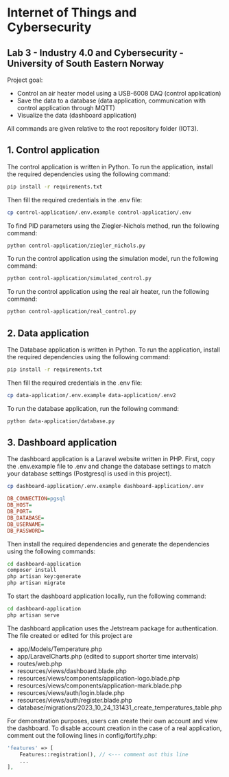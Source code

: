 # Internet of Things and Cybersecurity
## 	Lab 3 - Industry 4.0 and Cybersecurity - University of South Eastern Norway

Project goal:
- Control an air heater model using a USB-6008 DAQ (control application)
- Save the data to a database (data application, communication with control application through MQTT)
- Visualize the data (dashboard application)

All commands are given relative to the root repository folder (IOT3).

## 1. Control application
The control application is written in Python. To run the application, install the required dependencies using the following command:
```bash
pip install -r requirements.txt
```
Then fill the required credentials in the .env file:
```bash
cp control-application/.env.example control-application/.env
```
To find PID parameters using the Ziegler-Nichols method, run the following command:
```bash
python control-application/ziegler_nichols.py
```
To run the control application using the simulation model, run the following command:
```bash
python control-application/simulated_control.py
```
To run the control application using the real air heater, run the following command:
```bash
python control-application/real_control.py
```

## 2. Data application
The Database application is written in Python. To run the application, install the required dependencies using the following command:
```bash
pip install -r requirements.txt
```
Then fill the required credentials in the .env file:
```bash
cp data-application/.env.example data-application/.env2
```
To run the database application, run the following command:
```bash
python data-application/database.py
```

## 3. Dashboard application
The dashboard application is a Laravel website written in PHP. 
First, copy the .env.example file to .env and change the database settings to match your database settings (Postgresql is used in this project).
```bash
cp dashboard-application/.env.example dashboard-application/.env
```
```ini
DB_CONNECTION=pgsql
DB_HOST=
DB_PORT=
DB_DATABASE=
DB_USERNAME=
DB_PASSWORD=
```
Then install the required dependencies and generate the dependencies using the following commands:
```bash
cd dashboard-application
composer install
php artisan key:generate
php artisan migrate
```

To start the dashboard application locally, run the following command:
```bash
cd dashboard-application
php artisan serve
```

The dashboard application uses the Jetstream package for authentication. 
The file created or edited for this project are
- app/Models/Temperature.php
- app/LaravelCharts.php (edited to support shorter time intervals)
- routes/web.php
- resources/views/dashboard.blade.php
- resources/views/components/application-logo.blade.php
- resources/views/components/application-mark.blade.php
- resources/views/auth/login.blade.php
- resources/views/auth/register.blade.php
- database/migrations/2023_10_24_131431_create_temperatures_table.php

For demonstration purposes, users can create their own account and view the dashboard. To disable account creation in the case of a real application, comment out the following lines in config/fortify.php:
```php
'features' => [
    Features::registration(), // <--- comment out this line
    ...
],
```
